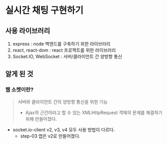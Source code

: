# 실시간 채팅 구현하기

## 사용 라이브러리
1. express : node 백엔드를 구축하기 위한 라이브러리
2. react, react-dom : react 프로젝트를 위한 라이브러리
3. Socket.IO, WebSocket : 서버/클라이언트 간 양방향 통신

## 알게 된 것
### 웹 소켓이란?
> 서버와 클라이언트 간의 양방향 통신을 위한 기능
> - Ajax의 근간이라고 할 수 있는 XMLHttpRequest 객체의 문제를 해결하기 위해 만들어졌다.

- socket.io-client v2, v3, v4 모두 사용 방법이 다르다.
  - step-03 앱은 v2로 만들어졌다.


<br>